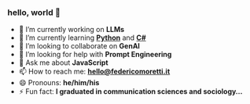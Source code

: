 ### hello, world 👋

- 🔭 I’m currently working on **LLMs**
- 🌱 I’m currently learning **[Python](https://www.python.org/)** and **[C#](https://dotnet.microsoft.com/en-us/languages/csharp)**
- 👯 I’m looking to collaborate on **GenAI**
- 🤔 I’m looking for help with **Prompt Engineering**
- 💬 Ask me about **JavaScript**
- 📫 How to reach me: **hello@federicomoretti.it**
- 😄 Pronouns: **he/him/his**
- ⚡ Fun fact: **I graduated in communication sciences and sociology…**
